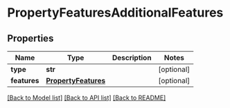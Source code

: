 # PropertyFeaturesAdditionalFeatures

## Properties
Name | Type | Description | Notes
------------ | ------------- | ------------- | -------------
**type** | **str** |  | [optional] 
**features** | [**PropertyFeatures**](PropertyFeatures.md) |  | [optional] 

[[Back to Model list]](../README.md#documentation-for-models) [[Back to API list]](../README.md#documentation-for-api-endpoints) [[Back to README]](../README.md)


